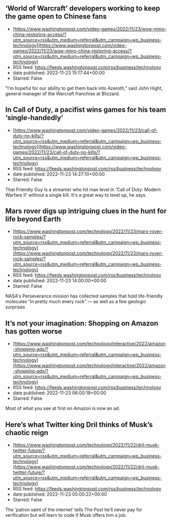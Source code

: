 ## ‘World of Warcraft’ developers working to keep the game open to Chinese fans
 - [https://www.washingtonpost.com/video-games/2022/11/23/wow-mmo-china-restoring-access/?utm_source=rss&utm_medium=referral&utm_campaign=wp_business-technology](https://www.washingtonpost.com/video-games/2022/11/23/wow-mmo-china-restoring-access/?utm_source=rss&utm_medium=referral&utm_campaign=wp_business-technology)
 - RSS feed: https://feeds.washingtonpost.com/rss/business/technology
 - date published: 2022-11-23 15:17:44+00:00
 - Starred: False

"I’m hopeful for our ability to get them back into Azeroth," said John Hight, general manager of the Warcraft franchise at Blizzard.

## In Call of Duty, a pacifist wins games for his team ‘single-handedly’
 - [https://www.washingtonpost.com/video-games/2022/11/23/call-of-duty-no-kills/?utm_source=rss&utm_medium=referral&utm_campaign=wp_business-technology](https://www.washingtonpost.com/video-games/2022/11/23/call-of-duty-no-kills/?utm_source=rss&utm_medium=referral&utm_campaign=wp_business-technology)
 - RSS feed: https://feeds.washingtonpost.com/rss/business/technology
 - date published: 2022-11-23 14:27:10+00:00
 - Starred: False

That Friendly Guy is a streamer who hit max level in 'Call of Duty: Modern Warfare II' without a single kill. It's a great way to level up, he says.

## Mars rover digs up intriguing clues in the hunt for life beyond Earth
 - [https://www.washingtonpost.com/technology/2022/11/23/mars-rover-rock-samples/?utm_source=rss&utm_medium=referral&utm_campaign=wp_business-technology](https://www.washingtonpost.com/technology/2022/11/23/mars-rover-rock-samples/?utm_source=rss&utm_medium=referral&utm_campaign=wp_business-technology)
 - RSS feed: https://feeds.washingtonpost.com/rss/business/technology
 - date published: 2022-11-23 14:00:00+00:00
 - Starred: False

NASA's Perseverance mission has collected samples that hold life-friendly molecules “in pretty much every rock” — as well as a few geologic surprises

## It’s not your imagination: Shopping on Amazon has gotten worse
 - [https://www.washingtonpost.com/technology/interactive/2022/amazon-shopping-ads/?utm_source=rss&utm_medium=referral&utm_campaign=wp_business-technology](https://www.washingtonpost.com/technology/interactive/2022/amazon-shopping-ads/?utm_source=rss&utm_medium=referral&utm_campaign=wp_business-technology)
 - RSS feed: https://feeds.washingtonpost.com/rss/business/technology
 - date published: 2022-11-23 06:00:18+00:00
 - Starred: False

Most of what you see at first on Amazon is now an ad.

## Here’s what Twitter king Dril thinks of Musk’s chaotic reign
 - [https://www.washingtonpost.com/technology/2022/11/22/dril-musk-twitter-future/?utm_source=rss&utm_medium=referral&utm_campaign=wp_business-technology](https://www.washingtonpost.com/technology/2022/11/22/dril-musk-twitter-future/?utm_source=rss&utm_medium=referral&utm_campaign=wp_business-technology)
 - RSS feed: https://feeds.washingtonpost.com/rss/business/technology
 - date published: 2022-11-23 05:00:22+00:00
 - Starred: False

The ‘patron saint of the internet’ tells The Post he’ll never pay for verification but will learn to code if Musk offers him a job.
